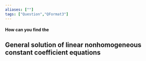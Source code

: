 ```yaml
---
aliases: [""]
tags: ["Question","QFormat3"]
---
```


#### How can you find the
## General solution of linear nonhomogeneous constant coefficient equations
